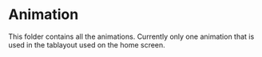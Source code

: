 # Animation
This folder contains all the animations. Currently only one animation that is used in the tablayout used on the home screen.